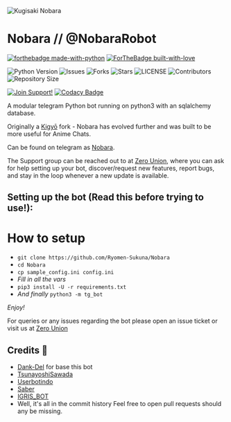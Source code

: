 ![Kugisaki Nobara](https://telegra.ph/file/0d3faf21108398f019feb.jpg)
# Nobara // @NobaraRobot

[![forthebadge made-with-python](http://ForTheBadge.com/images/badges/made-with-python.svg)](https://www.python.org/)
[![ForTheBadge built-with-love](http://ForTheBadge.com/images/badges/built-with-love.svg)](https://GitHub.com/Skuzzy_xD/)</br>


![Python Version](https://img.shields.io/badge/python-3.9-green?style=for-the-badge&logo=appveyor)
![Issues](https://img.shields.io/github/issues/Ryomen-Sukuna/Nobara?style=for-the-badge&logo=appveyor)
![Forks](https://img.shields.io/github/forks/Ryomen-Sukuna/Nobara?style=for-the-badge&logo=appveyor)
![Stars](https://img.shields.io/github/stars/Ryomen-Sukuna/Nobara?style=for-the-badge&logo=appveyor)
![LICENSE](https://img.shields.io/github/license/Ryomen-Sukuna/Nobara?style=for-the-badge&logo=appveyor)
![Contributors](https://img.shields.io/github/contributors/Ryomen-Sukuna/Nobara?style=for-the-badge&logo=appveyor)
![Repository Size](https://img.shields.io/github/repo-size/Ryomen-Sukuna/Nobara?style=for-the-badge&logo=appveyor)</br>


[![Join Support!](https://img.shields.io/badge/Support%20Chat-ZeroUnion-red)](https://t.me/YorktownZeroUnion)
[![Codacy Badge](https://app.codacy.com/project/badge/Grade/cfb691a93a064d9ea753ef2b5fccf797)](https://www.codacy.com/manual/Ryomen-Sukuna/Nobara?utm_source=github.com&amp;utm_medium=referral&amp;utm_content=Ryomen-Sukuna/Nobara&amp;utm_campaign=Badge_Grade)


A modular telegram Python bot running on python3 with an sqlalchemy database.

Originally a [Kigyō](https://t.me/kigyorobot) fork - Nobara has evolved further and was built to be more useful for Anime Chats.

Can be found on telegram as [Nobara](https://t.me/kugisakinobararobot).

The Support group can be reached out to at [Zero Union](https://t.me/ZeroBotSupport), where you can ask for help setting up your bot, discover/request new features, report bugs, and stay in the loop whenever a new update is available.



## Setting up the bot (Read this before trying to use!):


# How to setup

- `git clone https://github.com/Ryomen-Sukuna/Nobara`
- `cd Nobara`
- `cp sample_config.ini config.ini`
- *Fill in all the vars*
- `pip3 install -U -r requirements.txt`
- *And finally* `python3 -m tg_bot`

*Enjoy!*


For queries or any issues regarding the bot please open an issue ticket or visit us at [Zero Union](https://t.me/ZeroBotSupport)  

## Credits 📍
+ [Dank-Del](https://github.com/Dank-del) for base this bot
+ [TsunayoshiSawada](https://github.com/SawadaTsunayoshi) 
+ [Userbotindo](https://github.com/userbotindo)
+ [Saber](https://github.com/hyper-ub/saber)
+ [IGRIS_BOT](https://github.com/HellxGodLike/IGRIS_BOT)
+ Well, it's all in the commit history 
Feel free to open pull requests should any be missing.
